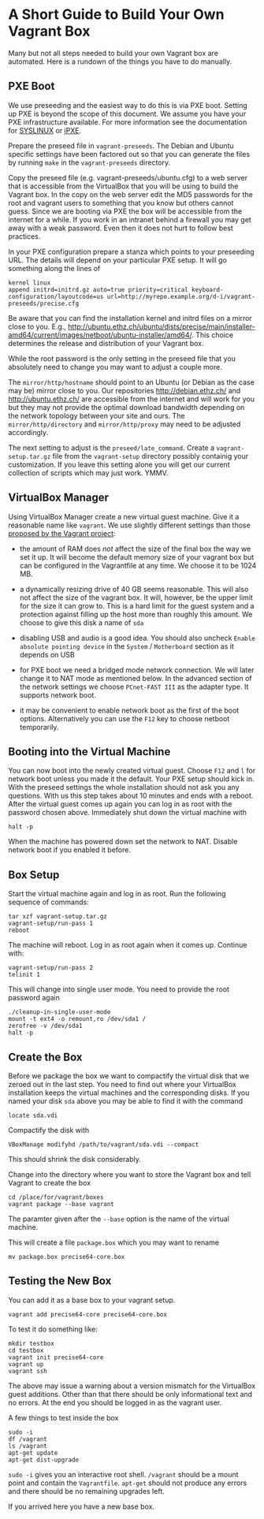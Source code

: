 A Short Guide to Build Your Own Vagrant Box
===========================================

Many but not all steps needed to build your own Vagrant box are automated.  Here is a rundown of the things you have to do manually.

PXE Boot
--------

We use preseeding and the easiest way to do this is via PXE boot.  Setting up PXE is beyond the scope of this document.  We assume you have your PXE infrastructure available.  For more information see the documentation for [SYSLINUX](http://www.syslinux.org/wiki/index.php/PXELINUX) or [iPXE](http://ipxe.org/).

Prepare the preseed file in ``vagrant-preseeds``.  The Debian and Ubuntu specific settings have been factored out so that you can generate the files by running ``make`` in the ``vagrant-preseeds`` directory.

Copy the preseed file (e.g. vagrant-preseeds/ubuntu.cfg) to a web server that is accessible from the VirtualBox that you will be using to build the Vagrant box.  In the copy on the web server edit the MD5 passwords for the root and vagrant users to something that you know but others cannot guess.  Since we are booting via PXE the box will be accessible from the internet for a while.  If you work in an intranet behind a firewall you may get away with a weak password.  Even then it does not hurt to follow best practices.

In your PXE configuration prepare a stanza which points to your preseeding URL.  The details will depend on your particular PXE setup.  It will go something along the lines of

    kernel linux
    append initrd=initrd.gz auto=true priority=critical keyboard-configuration/layoutcode=us url=http://myrepo.example.org/d-i/vagrant-preseeds/precise.cfg

Be aware that you can find the installation kernel and initrd files on a mirror close to you.  E.g., http://ubuntu.ethz.ch/ubuntu/dists/precise/main/installer-amd64/current/images/netboot/ubuntu-installer/amd64/.  This choice determines the release and distribution of your Vagrant box.

While the root password is the only setting in the preseed file that you absolutely need to change you may want to adjust a couple more.

The ``mirror/http/hostname`` should point to an Ubuntu (or Debian as the case may be) mirror close to you.  Our repositories http://debian.ethz.ch/ and http://ubuntu.ethz.ch/ are accessible from the internet and will work for you but they may not provide the optimal download bandwidth depending on the network topology between your site and ours.  The ``mirror/http/directory`` and ``mirror/http/proxy`` may need to be adjusted accordingly.

The next setting to adjust is the ``preseed/late_command``.  Create a ``vagrant-setup.tar.gz`` file from the ``vagrant-setup`` directory possibly containig your customization.  If you leave this setting alone you will get our current collection of scripts which may just work.  YMMV.

VirtualBox Manager
------------------

Using VirtualBox Manager create a new virtual guest machine.  Give it a reasonable name like ``vagrant``.  We use slightly different settings than those [proposed by the Vagrant project](http://docs.vagrantup.com/v1/docs/base_boxes.html#creating_base_boxes):

* the amount of RAM does *not* affect the size of the final box the way we set it up.  It will become the default memory size of your vagrant box but can be configured in the Vagrantfile at any time.  We choose it to be 1024 MB.

* a dynamically resizing drive of 40 GB seems reasonable.  This will also not affect the size of the vagrant box.  It will, however, be the upper limit for the size it can grow to.  This is a hard limit for the guest system and a protection against filling up the host more than roughly this amount.  We choose to give this disk a name of ``sda``

* disabling USB and audio is a good idea.  You should also uncheck ``Enable absolute pointing device`` in the ``System`` / ``Motherboard`` section as it depends on USB

* for PXE boot we need a bridged mode network connection.  We will later change it to NAT mode as mentioned below.  In the advanced section of the network settings we choose ``PCnet-FAST III`` as the adapter type.  It supports network boot.

* it may be convenient to enable network boot as the first of the boot options.  Alternatively you can use the ``F12`` key to choose netboot temporarily.

Booting into the Virtual Machine
--------------------------------

You can now boot into the newly created virtual guest.  Choose ``F12`` and ``l`` for network boot unless you made it the default.  Your PXE setup should kick in.  With the preseed settings the whole installation should not ask you any questions.  With us this step takes about 10 minutes and ends with a reboot.  After the virtual guest comes up again you can log in as root with the password chosen above.  Immediately shut down the virtual machine with

    halt -p

When the machine has powered down set the network to NAT.  Disable network boot if you enabled it before.

Box Setup
---------

Start the virtual machine again and log in as root.  Run the following sequence of commands:

    tar xzf vagrant-setup.tar.gz
    vagrant-setup/run-pass 1
    reboot

The machine will reboot.  Log in as root again when it comes up.  Continue with:

    vagrant-setup/run-pass 2
    telinit 1

This will change into single user mode.  You need to provide the root password again

    ./cleanup-in-single-user-mode
    mount -t ext4 -o remount,ro /dev/sda1 /
    zerofree -v /dev/sda1
    halt -p

Create the Box
--------------

Before we package the box we want to compactify the virtual disk that we zeroed out in the last step.  You need to find out where your VirtualBox installation keeps the virtual machines and the corresponding disks.  If you named your disk ``sda`` above you may be able to find it with the command

    locate sda.vdi

Compactify the disk with

    VBoxManage modifyhd /path/to/vagrant/sda.vdi --compact

This should shrink the disk considerably.

Change into the directory where you want to store the Vagrant box and tell Vagrant to create the box

    cd /place/for/vagrant/boxes
    vagrant package --base vagrant

The paramter given after the ``--base`` option is the name of the virtual machine.

This will create a file ``package.box`` which you may want to rename

    mv package.box precise64-core.box

Testing the New Box
-------------------

You can add it as a base box to your vagrant setup.

    vagrant add precise64-core precise64-core.box

To test it do something like:

    mkdir testbox
    cd testbox
    vagrant init precise64-core
    vagrant up
    vagrant ssh

The above may issue a warning about a version mismatch for the VirtualBox guest additions.  Other than that there should be only informational text and no errors.  At the end you should be logged in as the vagrant user.

A few things to test inside the box

    sudo -i
    df /vagrant
    ls /vagrant
    apt-get update
    apt-get dist-upgrade

``sudo -i`` gives you an interactive root shell.  ``/vagrant`` should be a mount point and contain the ``Vagrantfile``.  ``apt-get`` should not produce any errors and there should be no remaining upgrades left.

If you arrived here you have a new base box.
